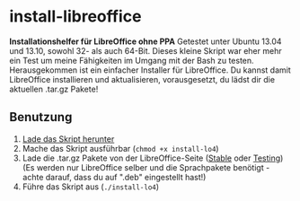 install-libreoffice
===================

**Installationshelfer für LibreOffice ohne PPA**
Getestet unter Ubuntu 13.04 und 13.10, sowohl 32- als auch 64-Bit.
Dieses kleine Skript war eher mehr ein Test um meine Fähigkeiten im Umgang mit der Bash zu testen.
Herausgekommen ist ein einfacher Installer für LibreOffice.
Du kannst damit LibreOffice installieren und aktualisieren, vorausgesetzt, du lädst dir die
aktuellen .tar.gz Pakete!

## Benutzung
1. [Lade das Skript herunter](https://github.com/Brawl345/install-libreoffice/archive/1.0.tar.gz)
2. Mache das Skript ausführbar (`chmod +x install-lo4`)
3. Lade die .tar.gz Pakete von der LibreOffice-Seite ([Stable](http://de.libreoffice.org/download/) oder [Testing](http://de.libreoffice.org/download/testversionen/)) (Es werden nur LibreOffice selber und die Sprachpakete benötigt - achte darauf, dass du auf ".deb" eingestellt hast!)
4. Führe das Skript aus (`./install-lo4`)
